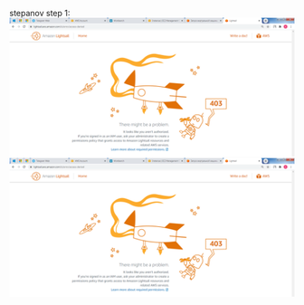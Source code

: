 stepanov
step 1:
![task1](https://github.com/SecretiveRabbit/DevOps_online_Kharkiv_2020Q42021Q1/blob/main/m1/task1.1/screenshots/scr1.PNG)
![Task1](m1/task1.1/screenshots/scr1.png)
